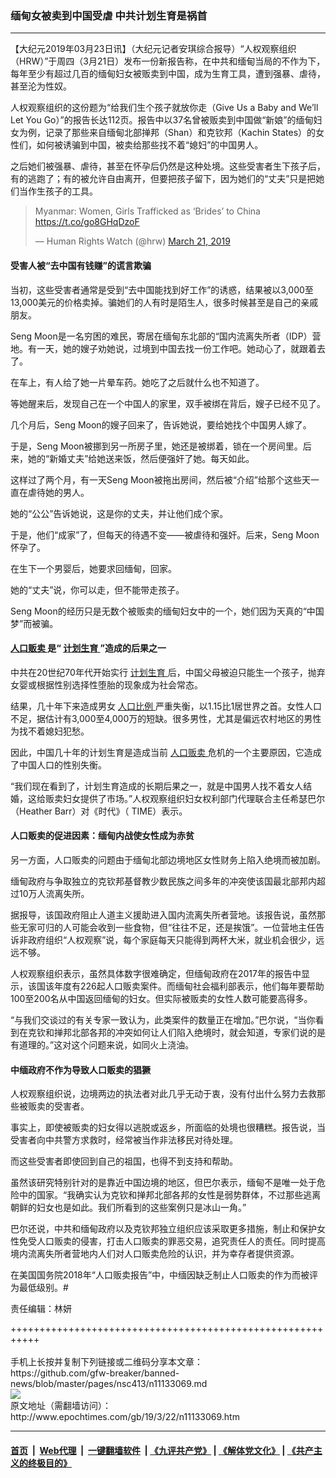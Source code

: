 ### 缅甸女被卖到中国受虐 中共计划生育是祸首
------------------------

<p>
 【大纪元2019年03月23日讯】（大纪元记者安琪综合报导）“人权观察组织（HRW）”于周四（3月21日）发布一份新报告称，在中共和缅甸当局的不作为下，每年至少有超过几百的缅甸妇女被贩卖到中国，成为生育工具，遭到强暴、虐待，甚至沦为性奴。
</p>
<p>
 人权观察组织的这份题为“给我们生个孩子就放你走（Give Us a Baby and We’ll Let You Go）”的报告长达112页。报告中以37名曾被贩卖到中国做“新娘”的缅甸妇女为例，记录了那些来自缅甸北部掸邦（Shan）和克钦邦（Kachin States）的女性们，如何被诱骗到中国，被卖给那些找不着“媳妇”的中国男人。
</p>
<p>
 之后她们被强暴、虐待，甚至在怀孕后仍然是这种处境。这些受害者生下孩子后，有的逃跑了；有的被允许自由离开，但要把孩子留下，因为她们的“丈夫”只是把她们当作生孩子的工具。
</p>
<p>
</p>
<blockquote class="twitter-tweet" data-lang="en">
 <p dir="ltr" lang="en">
  Myanmar: Women, Girls Trafficked as ‘Brides’ to China
  <a href="https://t.co/go8GHqDzoF">
   https://t.co/go8GHqDzoF
  </a>
 </p>
 <p>
  — Human Rights Watch (@hrw)
  <a href="https://twitter.com/hrw/status/1108582011780952066?ref_src=twsrc%5Etfw">
   March 21, 2019
  </a>
 </p>
</blockquote>
<p>
 <h4>
  受害人被“去中国有钱赚”的谎言欺骗
 </h4>
 <p>
  当初，这些受害者通常是受到“去中国能找到好工作”的诱惑，结果被以3,000至13,000美元的价格卖掉。骗她们的人有时是陌生人，很多时候甚至是自己的亲戚朋友。
 </p>
 <p>
  Seng Moon是一名穷困的难民，寄居在缅甸东北部的“国内流离失所者（IDP）营地。有一天，她的嫂子劝她说，过境到中国去找一份工作吧。她动心了，就跟着去了。
 </p>
 <p>
  在车上，有人给了她一片晕车药。她吃了之后就什么也不知道了。
 </p>
 <p>
  等她醒来后，发现自己在一个中国人的家里，双手被绑在背后，嫂子已经不见了。
 </p>
 <p>
  几个月后，Seng Moon的嫂子回来了，告诉她说，要给她找个中国男人嫁了。
 </p>
 <p>
  于是，Seng Moon被挪到另一所房子里，她还是被绑着，锁在一个房间里。后来，她的“新婚丈夫”给她送来饭，然后便强奸了她。每天如此。
 </p>
 <p>
  这样过了两个月，有一天Seng Moon被拖出房间，然后被“介绍”给那个这些天一直在虐待她的男人。
 </p>
 <p>
  她的“公公”告诉她说，这是你的丈夫，并让他们成个家。
 </p>
 <p>
  于是，他们“成家”了，但每天的待遇不变——被虐待和强奸。后来，Seng Moon怀孕了。
 </p>
 <p>
  在生下一个男婴后，她要求回缅甸，回家。
 </p>
 <p>
  她的“丈夫”说，你可以走，但不能带走孩子。
 </p>
 <p>
  Seng Moon的经历只是无数个被贩卖的缅甸妇女中的一个，她们因为天真的“中国梦”而被骗。
 </p>
 <h4>
  <a href="http://www.epochtimes.com/gb/tag/%E4%BA%BA%E5%8F%A3%E8%B4%A9%E5%8D%96.html">
   人口贩卖
  </a>
  是“
  <a href="http://www.epochtimes.com/gb/tag/%E8%AE%A1%E5%88%92%E7%94%9F%E8%82%B2.html">
   计划生育
  </a>
  ”造成的后果之一
 </h4>
 <p>
  中共在20世纪70年代开始实行
  <a href="http://www.epochtimes.com/gb/tag/%E8%AE%A1%E5%88%92%E7%94%9F%E8%82%B2.html">
   计划生育
  </a>
  后，中国父母被迫只能生一个孩子，抛弃女婴或根据性别选择性堕胎的现象成为社会常态。
 </p>
 <p>
  结果，几十年下来造成男女
  <a href="http://www.epochtimes.com/gb/tag/%E4%BA%BA%E5%8F%A3%E6%AF%94%E4%BE%8B.html">
   人口比例
  </a>
  严重失衡，以1.15比1居世界之首。女性人口不足，据估计有3,000至4,000万的短缺。很多男性，尤其是偏远农村地区的男性为找不着媳妇犯愁。
 </p>
 <p>
  因此，中国几十年的计划生育是造成当前
  <a href="http://www.epochtimes.com/gb/tag/%E4%BA%BA%E5%8F%A3%E8%B4%A9%E5%8D%96.html">
   人口贩卖
  </a>
  危机的一个主要原因，它造成了中国人口的性别失衡。
 </p>
 <p>
  “我们现在看到了，计划生育造成的长期后果之一，就是中国男人找不着女人结婚，这给贩卖妇女提供了市场。”人权观察组织妇女权利部门代理联合主任希瑟巴尔（Heather Barr）对《时代》（ TIME）表示。
 </p>
 <h4>
  人口贩卖的促进因素：缅甸内战使女性成为赤贫
 </h4>
 <p>
  另一方面，人口贩卖的问题由于缅甸北部边境地区女性财务上陷入绝境而被加剧。
 </p>
 <p>
  缅甸政府与争取独立的克钦邦基督教少数民族之间多年的冲突使该国最北部邦内超过10万人流离失所。
 </p>
 <p>
  据报导，该国政府阻止人道主义援助进入国内流离失所者营地。该报告说，虽然那些无家可归的人可能会收到一些食物，但“往往不足，还是挨饿”。一位营地主任告诉非政府组织“人权观察”说，每个家庭每天只能得到两杯大米，就业机会很少，远远不够。
 </p>
 <p>
  人权观察组织表示，虽然具体数字很难确定，但缅甸政府在2017年的报告中显示，该国该年度有226起人口贩卖案件。而缅甸社会福利部表示，他们每年要帮助100至200名从中国返回缅甸的妇女。但实际被贩卖的女性人数可能要高得多。
 </p>
 <p>
  “与我们交谈过的有关专家一致认为，此类案件的数量正在增加。”巴尔说，“当你看到在克钦和掸邦北部各邦的冲突如何让人们陷入绝境时，就会知道，专家们说的是有道理的。”这对这个问题来说，如同火上浇油。
 </p>
 <h4>
  中缅政府不作为导致人口贩卖的猖獗
 </h4>
 <p>
  人权观察组织说，边境两边的执法者对此几乎无动于衷，没有付出什么努力去救那些被贩卖的受害者。
 </p>
 <p>
  事实上，即使被贩卖的妇女得以逃脱或返乡，所面临的处境也很糟糕。报告说，当受害者向中共警方求救时，经常被当作非法移民对待处理。
 </p>
 <p>
  而这些受害者即使回到自己的祖国，也得不到支持和帮助。
 </p>
 <p>
  虽然该研究特别针对的是靠近中国边境的地区，但巴尔表示，缅甸不是唯一处于危险中的国家。“我确实认为克钦和掸邦北部各邦的女性是弱势群体，不过那些逃离朝鲜的妇女也是如此。我们所看到的这些案例只是冰山一角。”
 </p>
 <p>
  巴尔还说，中共和缅甸政府以及克钦邦独立组织应该采取更多措施，制止和保护女性免受人口贩卖的侵害，打击人口贩卖的罪恶交易，追究责任人的责任。同时提高境内流离失所者营地内人们对人口贩卖危险的认识，并为幸存者提供资源。
 </p>
 <p>
  在美国国务院2018年“人口贩卖报告”中，中缅因缺乏制止人口贩卖的作为而被评为最低级别。#
 </p>
 <div class="video_fit_container">
 </div>
 <p>
  责任编辑：林妍
 </p>
</p>
+++++++++++++++++++++++++++++++++++++++++++++++++++++++++++<br/><br/>
手机上长按并复制下列链接或二维码分享本文章：<br/>
https://github.com/gfw-breaker/banned-news/blob/master/pages/nsc413/n11133069.md <br/>
<a href='https://github.com/gfw-breaker/banned-news/blob/master/pages/nsc413/n11133069.md'><img src='https://github.com/gfw-breaker/banned-news/blob/master/pages/nsc413/n11133069.md.png'/></a> <br/>
原文地址（需翻墙访问）：http://www.epochtimes.com/gb/19/3/22/n11133069.htm


------------------------
#### [首页](https://github.com/gfw-breaker/banned-news/blob/master/README.md) &nbsp;|&nbsp; [Web代理](https://github.com/labour-camp/helloworld) &nbsp;|&nbsp; [一键翻墙软件](https://github.com/gfw-breaker/nogfw/blob/master/README.md) &nbsp;| [《九评共产党》](https://github.com/gfw-breaker/9ping.md/blob/master/README.md#九评之一评共产党是什么) | [《解体党文化》](https://github.com/gfw-breaker/jtdwh.md/blob/master/README.md) | [《共产主义的终极目的》](https://github.com/gfw-breaker/gczydzjmd.md/blob/master/README.md)

